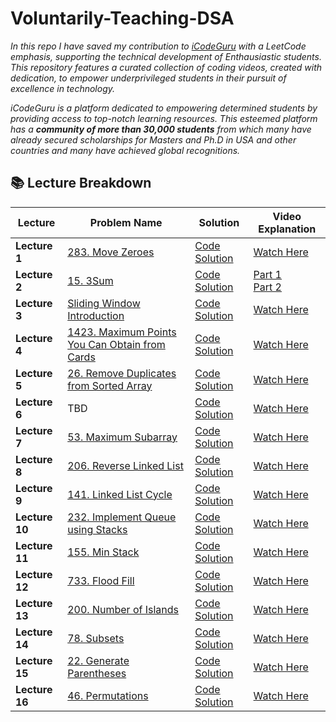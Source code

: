 # Voluntarily-Teaching-DSA

_In this repo I have saved my contribution to [iCodeGuru](https://icode.guru/)  with a LeetCode emphasis, supporting the technical development of Enthausiastic students. This repository features a curated collection of coding videos, created with dedication, to empower underprivileged students in their pursuit of excellence in technology._

_iCodeGuru is a platform dedicated to empowering determined students by providing access to top-notch learning resources. This esteemed platform has a **community of more than 30,000 students** from which many have already secured scholarships for Masters and Ph.D in USA and other countries and many have achieved global recognitions._

## 📚 **Lecture Breakdown**

| **Lecture** | **Problem Name** | **Solution** | **Video Explanation** |
|------------|-----------------|-------------|---------------------|
| **Lecture 1** | [283. Move Zeroes](https://leetcode.com/problems/move-zeroes/) | [Code Solution](https://github.com/your-repo/solutions/move-zeroes) | [Watch Here](https://fb.watch/xhIlvWVEg4/) |
| **Lecture 2** | [15. 3Sum](https://leetcode.com/problems/3sum/) | [Code Solution](https://github.com/your-repo/solutions/3sum) | [Part 1](https://www.facebook.com/share/v/wLmDD3n4tRqxRXo6/) <br> [Part 2](https://www.facebook.com/share/v/mWVT2CRthTodDciU/) |
| **Lecture 3** | [Sliding Window Introduction]() | [Code Solution](https://github.com/your-repo/solutions/sliding-window) | [Watch Here](https://www.facebook.com/share/v/f6czV1SSt8HqtF6N/) |
| **Lecture 4** | [1423. Maximum Points You Can Obtain from Cards](https://leetcode.com/problems/maximum-points-you-can-obtain-from-cards/) | [Code Solution](https://github.com/your-repo/solutions/maximum-points) | [Watch Here](https://fb.watch/uFWudtcD9y/) |
| **Lecture 5** | [26. Remove Duplicates from Sorted Array](https://leetcode.com/problems/remove-duplicates-from-sorted-array/) | [Code Solution](https://github.com/your-repo/solutions/remove-duplicates) | [Watch Here](https://fb.watch/uHjCKKWIef/) |
| **Lecture 6** | TBD | [Code Solution](https://github.com/your-repo/solutions/3sum) | [Watch Here](https://fb.watch/uHMz6bhxaR/) |
| **Lecture 7** | [53. Maximum Subarray](https://leetcode.com/problems/maximum-subarray/) | [Code Solution](https://github.com/your-repo/solutions/maximum-subarray) | [Watch Here](https://fb.watch/xhIlvWVEg4/) |
| **Lecture 8** | [206. Reverse Linked List](https://leetcode.com/problems/reverse-linked-list/) | [Code Solution](https://github.com/your-repo/solutions/reverse-linked-list) | [Watch Here](https://fb.watch/xhIlvWVEg4/) |
| **Lecture 9** | [141. Linked List Cycle](https://leetcode.com/problems/linked-list-cycle/) | [Code Solution](https://github.com/your-repo/solutions/linked-list-cycle) | [Watch Here](https://fb.watch/xhIlvWVEg4/) |
| **Lecture 10** | [232. Implement Queue using Stacks](https://leetcode.com/problems/implement-queue-using-stacks/) | [Code Solution](https://github.com/your-repo/solutions/queue-using-stacks) | [Watch Here](https://fb.watch/xhIlvWVEg4/) |
| **Lecture 11** | [155. Min Stack](https://leetcode.com/problems/min-stack/) | [Code Solution](https://github.com/your-repo/solutions/min-stack) | [Watch Here](https://fb.watch/xhIlvWVEg4/) |
| **Lecture 12** | [733. Flood Fill](https://leetcode.com/problems/flood-fill/) | [Code Solution](https://github.com/your-repo/solutions/flood-fill) | [Watch Here](https://fb.watch/xhIlvWVEg4/) |
| **Lecture 13** | [200. Number of Islands](https://leetcode.com/problems/number-of-islands/) | [Code Solution](https://github.com/your-repo/solutions/number-of-islands) | [Watch Here](https://fb.watch/xhIlvWVEg4/) |
| **Lecture 14** | [78. Subsets](https://leetcode.com/problems/subsets/) | [Code Solution](https://github.com/your-repo/solutions/subsets) | [Watch Here](https://fb.watch/xhIlvWVEg4/) |
| **Lecture 15** | [22. Generate Parentheses](https://leetcode.com/problems/generate-parentheses/) | [Code Solution](https://github.com/your-repo/solutions/generate-parentheses) | [Watch Here](https://fb.watch/xhIlvWVEg4/) |
| **Lecture 16** | [46. Permutations](https://leetcode.com/problems/permutations/) | [Code Solution](https://github.com/your-repo/solutions/permutations) | [Watch Here](https://fb.watch/xhIlvWVEg4/) |
